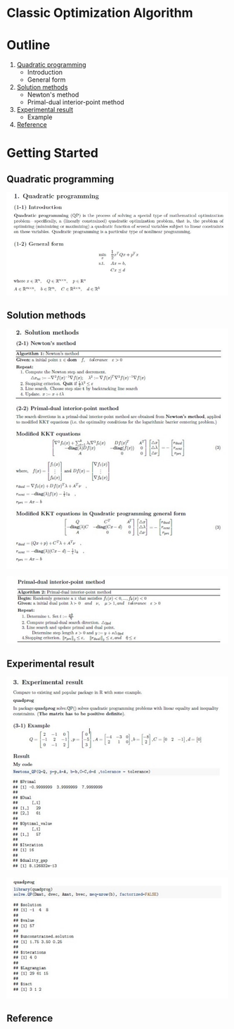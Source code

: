 # Classic Optimization Algorithm

<!-- Outline -->
# Outline

1. [Quadratic programming](#Quadratic-programming)
   + Introduction
   + General form
2. [Solution methods](#Solution-methods)
   + Newton's method
   + Primal-dual interior-point method
3. [Experimental result](#Experimental-result)
   + Example
4. [Reference](#Reference)

<!-- GETTING STARTED -->
# Getting Started

## Quadratic programming

![image](https://github.com/yuting1214/Classic-Optimization-Algorithms-/blob/master/image/QP1.jpg)

## Solution methods

![image](https://github.com/yuting1214/Classic-Optimization-Algorithms-/blob/master/image/QP2.jpg)

![image](https://github.com/yuting1214/Classic-Optimization-Algorithms-/blob/master/image/QP3.jpg)

## Experimental result

![image](https://github.com/yuting1214/Classic-Optimization-Algorithms-/blob/master/image/QP4.jpg)

![image](https://github.com/yuting1214/Classic-Optimization-Algorithms-/blob/master/image/QP5.jpg)

## Reference
